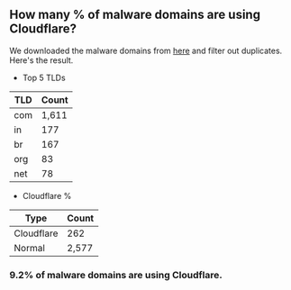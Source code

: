 ## How many % of malware domains are using Cloudflare?


We downloaded the malware domains from [here](https://urlhaus.abuse.ch) and filter out duplicates.
Here's the result.


[//]: # (start replacement)


- Top 5 TLDs

| TLD | Count |
| --- | --- |
| com | 1,611 |
| in | 177 |
| br | 167 |
| org | 83 |
| net | 78 |


- Cloudflare %

| Type | Count |
| --- | --- |
| Cloudflare | 262 |
| Normal | 2,577 |


### 9.2% of malware domains are using Cloudflare.